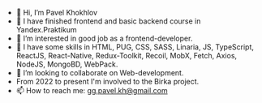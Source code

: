 - 👋 Hi, I’m Pavel Khokhlov
- 👀 I have finished frontend and basic backend course in Yandex.Praktikum
- 👀 I’m interested in good job as a frontend-developer.
- 🌱 I have some skills in HTML, PUG, CSS, SASS, Linaria, JS, TypeScript, ReactJS, React-Native, Redux-Toolkit, Recoil, MobX, Fetch, Axios, NodeJS, MongoBD, WebPack.
- 💞️ I’m looking to collaborate on Web-development.
- From 2022 to present I'm involved to the Birka project.
- 📫 How to reach me: gg.pavel.kh@gmail.com

<!---
Pavel-Khokhlov/Pavel-Khokhlov is a ✨ special ✨ repository because its `README.md` (this file) appears on your GitHub profile.
You can click the Preview link to take a look at your changes.
--->

